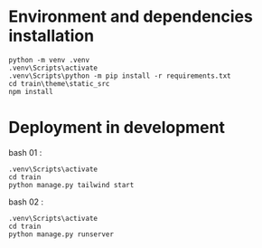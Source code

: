 # Environment and dependencies installation
```
python -m venv .venv
.venv\Scripts\activate
.venv\Scripts\python -m pip install -r requirements.txt
cd train\theme\static_src
npm install
```

# Deployment in development
bash 01 : 
```
.venv\Scripts\activate
cd train
python manage.py tailwind start
```
bash 02 :
```
.venv\Scripts\activate
cd train
python manage.py runserver

```
